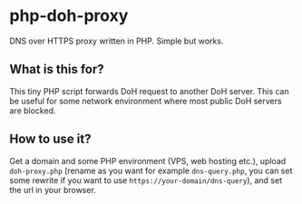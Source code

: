 # php-doh-proxy
DNS over HTTPS proxy written in PHP. Simple but works.

## What is this for?
This tiny PHP script forwards DoH request to another DoH server. This can be useful for some network environment where most public DoH servers are blocked.

## How to use it?
Get a domain and some PHP environment (VPS, web hosting etc.), upload `doh-proxy.php` (rename as you want for example `dns-query.php`, you can set some rewrite if you want to use `https://your-domain/dns-query`), and set the url in your browser.


